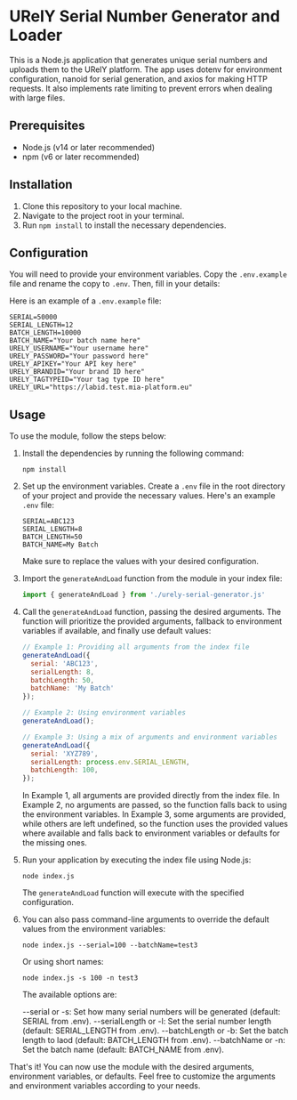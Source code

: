 # URelY Serial Number Generator and Loader

This is a Node.js application that generates unique serial numbers and uploads them to the URelY platform. The app uses dotenv for environment configuration, nanoid for serial generation, and axios for making HTTP requests. It also implements rate limiting to prevent errors when dealing with large files.

## Prerequisites

- Node.js (v14 or later recommended)
- npm (v6 or later recommended)

## Installation

1. Clone this repository to your local machine.
2. Navigate to the project root in your terminal.
3. Run `npm install` to install the necessary dependencies.

## Configuration

You will need to provide your environment variables. Copy the `.env.example` file and rename the copy to `.env`. Then, fill in your details:

Here is an example of a `.env.example` file:

```dotenv
SERIAL=50000
SERIAL_LENGTH=12
BATCH_LENGTH=10000
BATCH_NAME="Your batch name here"
URELY_USERNAME="Your username here"
URELY_PASSWORD="Your password here"
URELY_APIKEY="Your API key here"
URELY_BRANDID="Your brand ID here"
URELY_TAGTYPEID="Your tag type ID here"
URELY_URL="https://labid.test.mia-platform.eu"
```

## Usage

To use the module, follow the steps below:

1. Install the dependencies by running the following command:

   ```shell
   npm install
   ```

2. Set up the environment variables. Create a `.env` file in the root directory of your project and provide the necessary values. Here's an example `.env` file:

   ```
   SERIAL=ABC123
   SERIAL_LENGTH=8
   BATCH_LENGTH=50
   BATCH_NAME=My Batch
   ```

   Make sure to replace the values with your desired configuration.

3. Import the `generateAndLoad` function from the module in your index file:

   ```javascript
   import { generateAndLoad } from './urely-serial-generator.js'
   ```

4. Call the `generateAndLoad` function, passing the desired arguments. The function will prioritize the provided arguments, fallback to environment variables if available, and finally use default values:

   ```javascript
   // Example 1: Providing all arguments from the index file
   generateAndLoad({
     serial: 'ABC123',
     serialLength: 8,
     batchLength: 50,
     batchName: 'My Batch'
   });

   // Example 2: Using environment variables
   generateAndLoad();

   // Example 3: Using a mix of arguments and environment variables
   generateAndLoad({
     serial: 'XYZ789',
     serialLength: process.env.SERIAL_LENGTH,
     batchLength: 100,
   });
   ```

   In Example 1, all arguments are provided directly from the index file. In Example 2, no arguments are passed, so the function falls back to using the environment variables. In Example 3, some arguments are provided, while others are left undefined, so the function uses the provided values where available and falls back to environment variables or defaults for the missing ones.

5. Run your application by executing the index file using Node.js:

   ```shell
   node index.js
   ```

   The `generateAndLoad` function will execute with the specified configuration.

6. You can also pass command-line arguments to override the default values from the environment variables:

   ```shell
   node index.js --serial=100 --batchName=test3
   ```

   Or using short names:

   ```shell
   node index.js -s 100 -n test3
   ```
   The available options are:

   --serial or -s: Set how many serial numbers will be generated (default: SERIAL from .env).
   --serialLength or -l: Set the serial number length (default: SERIAL_LENGTH from .env).
   --batchLength or -b: Set the batch length to laod (default: BATCH_LENGTH from .env).
   --batchName or -n: Set the batch name (default: BATCH_NAME from .env).

That's it! You can now use the module with the desired arguments, environment variables, or defaults. Feel free to customize the arguments and environment variables according to your needs.
